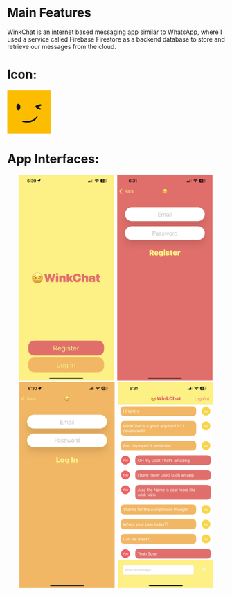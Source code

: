 # Main Features
WinkChat is an internet based messaging app similar to WhatsApp, where I used a service called Firebase Firestore as a backend database to store and retrieve our messages from the cloud. 


# Icon:
<img src="Documentation/icon.png">

# App Interfaces:
<p align="center">
  <img src="Documentation/img1.PNG" width="220">&nbsp;
  <img src="Documentation/img2.PNG" width="220">&nbsp;
  <img src="Documentation/img3.PNG" width="220">&nbsp;
  <img src="Documentation/img4.PNG" width="220">
</p>

